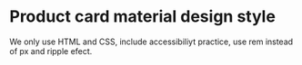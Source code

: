 # Product card material design style

We only use HTML and CSS, include accessibiliyt practice, use rem instead of px and ripple efect.
